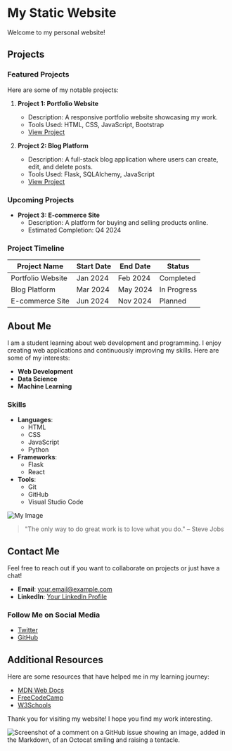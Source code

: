 # My Static Website

Welcome to my personal website! 

## Projects

### Featured Projects
Here are some of my notable projects:

1. **Project 1: Portfolio Website**
   - Description: A responsive portfolio website showcasing my work.
   - Tools Used: HTML, CSS, JavaScript, Bootstrap
   - [View Project](https://github.com)
   
2. **Project 2: Blog Platform**
   - Description: A full-stack blog application where users can create, edit, and delete posts.
   - Tools Used: Flask, SQLAlchemy, JavaScript
   - [View Project](https://github.com)

### Upcoming Projects
- **Project 3: E-commerce Site**
  - Description: A platform for buying and selling products online.
  - Estimated Completion: Q4 2024

### Project Timeline
| Project Name      | Start Date  | End Date    | Status       |
|-------------------|-------------|-------------|--------------|
| Portfolio Website  | Jan 2024   | Feb 2024    | Completed    |
| Blog Platform      | Mar 2024   | May 2024    | In Progress  |
| E-commerce Site    | Jun 2024   | Nov 2024    | Planned      |

## About Me

I am a student learning about web development and programming. I enjoy creating web applications and continuously improving my skills. Here are some of my interests:

- **Web Development**
- **Data Science**
- **Machine Learning**

### Skills
- **Languages**: 
  - HTML
  - CSS
  - JavaScript
  - Python
- **Frameworks**: 
  - Flask
  - React
- **Tools**:
  - Git
  - GitHub
  - Visual Studio Code

![My Image](https://example.com/image.jpg)

> "The only way to do great work is to love what you do." – Steve Jobs

## Contact Me

Feel free to reach out if you want to collaborate on projects or just have a chat!

- **Email**: [your.email@example.com](mailto:your.email@example.com)
- **LinkedIn**: [Your LinkedIn Profile](https://linkedin.com)

### Follow Me on Social Media
- [Twitter](https://twitter.com)
- [GitHub](https://github.com)

## Additional Resources
Here are some resources that have helped me in my learning journey:
- [MDN Web Docs](https://developer.mozilla.org/en-US/)
- [FreeCodeCamp](https://www.freecodecamp.org/)
- [W3Schools](https://www.w3schools.com/)

Thank you for visiting my website! I hope you find my work interesting.



![Screenshot of a comment on a GitHub issue showing an image, added in the Markdown, of an Octocat smiling and raising a tentacle.](https://myoctocat.com/assets/images/base-octocat.svg)
